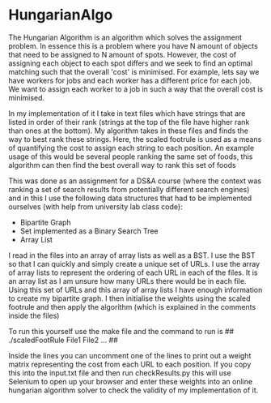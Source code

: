 # HungarianAlgo
The Hungarian Algorithm is an algorithm which solves the assignment problem. In essence this is a problem where you have N amount of objects that need to be assigned to N amount of spots.
However, the cost of assigning each object to each spot differs and we seek to find an optimal matching such that the overall 'cost' is minimised. For example, lets say we have workers for jobs and each worker has a different price for each job. 
We want to assign each worker to a job in such a way that the overall cost is minimised.

In my implementation of it I take in text files which have strings that are listed in order of their rank (strings at the top of the file have higher rank than ones at the bottom).
My algorithm takes in these files and finds the way to best rank these strings. Here, the scaled footrule is used as a means of quantifying the cost to assign each string to each position. An example usage of this would be several people ranking the same set of foods, this algorithm can then find the best overall way to rank this set of foods

This was done as an assignment for a DS&A course (where the context was ranking a set of search results from potentially different search engines) and in this I use the following data structures that had to be implemented ourselves (with help from university lab class code):
- Bipartite Graph
- Set implemented as a Binary Search Tree
- Array List 

I read in the files into an array of array lists as well as a BST. I use the BST so that I can quickly and simply create a unique set of URLs.
I use the array of array lists to represent the ordering of each URL in each of the files. It is an array list as I am unsure how many URLs there 
would be in each file. Using this set of URLs and this array of array lists I have enough information to create my bipartite graph. I then initialise the weights using the scaled footrule
and then apply the algorithm (which is explained in the comments inside the files)

To run this yourself use the make file and the command to run is ## ./scaledFootRule File1 File2 ... ##

Inside the lines you can uncomment one of the lines to print out a weight matrix representing the cost from each URL to each position.
If you copy this into the input.txt file and then run checkResults.py this will use Selenium to open up your browser and enter these 
weights into an online hungarian algorithm solver to check the validity of my implementation of it.

